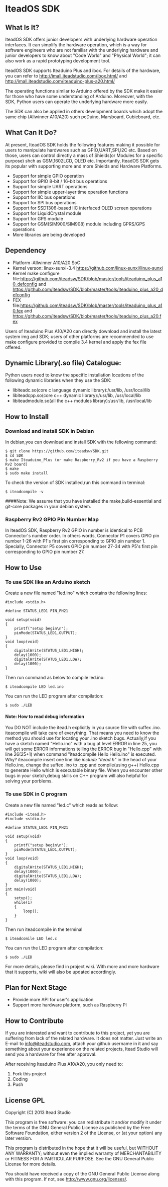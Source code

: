 # IteadOS SDK
## What Is It?
 
 
IteadOS SDK offers junior developers with underlying
hardware operation interfaces. It can simplify the hardware operation,
which is a way for software engineers who are not familiar with the
underlying hardware and junior developers to know about "Code World" and
"Physical World"; it can also work as a rapid prototyping development tool.
 
IteadOS SDK supports Iteaduino Plus and ibox. For details of the
hardware, you can refer to <http://imall.iteadstudio.com/ibox.html/> and
<http://imall.iteadstudio.com/iteaduino-plus-a20.html/>
 
The operating functions similar to Arduino offered by the SDK make it
easier for those who have some understanding of Arduino. Moreover, with
the SDK, Python users can operate the underlying hardware more easily.
 
The SDK can also be applied in others development boards which adopt the
same chip (Allwinner A10/A20) such pcDuino, Marsboard, Cubieboard, etc.
 
## What Can It Do?

At present, IteadOS SDK holds the following features making it possible for users
to manipulate hardwares such as GPIO,UART,SPI,I2C etc. Based on those, users can 
control directly a mass of Shields(or Modules for a specific purpose) shch as GSM,1602LCD,
OLED etc. Importantly, IteadOS SDK gets its popular with supporting more and more Shields
and Hardware Platforms.

* Support for simple GPIO operation
* Support for GPIO 8-bit / 16-bit bus operations
* Support for simple UART operations
* Support for simple upper-layer time operation functions
* Support for IIC bus operations
* Support for SPI bus operations
* Support for SSD1306-based IIC interfaced OLED screen operations
* Support for LiquidCrystal module
* Support for GPS module
* Support for GSM(SIM900/SIM908) module including GPRS/GPS operations
* More libraries are being developed
 

 
## Dependency
* Platform :Allwinner A10/A20 SoC
* Kernel verson: linux-sunxi-3.4
<https://github.com/linux-sunxi/linux-sunxi>
* Kernel make configure
file:<https://github.com/iteadsw/SDK/blob/master/tools/iteaduino_plus_a10_defconfig>
and <https://github.com/iteadsw/SDK/blob/master/tools/iteaduino_plus_a20_defconfig>
* FEX file:<https://github.com/iteadsw/SDK/blob/master/tools/iteaduino_plus_a10.fex>
and <https://github.com/iteadsw/SDK/blob/master/tools/iteaduino_plus_a20.fex>
 
Users of Iteaduino Plus A10/A20 can directly download and install the
latest system img and SDK; users of other platforms are recommended to
use make configure provided to compile 3.4 kernel and apply the fex file
offered.
 
## Dynamic Library(.so file) Catalogue:
Python users need to know the specific installation locations of the
following dynamic libraries when they use the SDK:
 
* libiteadc.so(core c language dynamic library):/usr/lib, /usr/local/lib
* libiteadcpp.so(core c++ dynamic library):/usr/lib, /usr/local/lib
* libiteadmodule.so(all the c++ modules library):/usr/lib, /usr/local/lib
 
## How to Install
 
### Download and install SDK in Debian
In debian,you can download and install SDK with the fellowing command:

    $ git clone https://github.com/iteadsw/SDK.git
    $ cd SDK
    $ make Iteaduino_Plus (or make Raspberry_Rv2 if you have a Raspberry Rv2 board)
    $ make
    $ sudo make install

To check the version of SDK installed,run this command in terminal:
    
    $ iteadcompile -v
    
####Note: 
We assume that you have installed the make,build-essential and git-core packages in your debian system.

### Raspberry Rv2 GPIO Pin Number Map
In IteadOS SDK, Raspberry Rv2 GPIO in number is identical to PCB Connector's number order. In others words,
Connector P1 covers GPIO pin number 1-26 with P1's first pin corresponding to GPIO pin number 1. Specially,
Connector P5 covers GPIO pin number 27-34 with P5's first pin corresponding to GPIO pin number 27.

## How to Use

### To use SDK like an Arduino sketch

Create a new file named "led.ino" which contains the fellowing lines:
    
    #include <stdio.h>
    
    #define STATUS_LED1 PIN_PH21
 
    void setup(void)
    {
        printf("setup begin\n");
        pinMode(STATUS_LED1,OUTPUT);
    }
    void loop(void)
    {
        digitalWrite(STATUS_LED1,HIGH);
        delay(1000);
        digitalWrite(STATUS_LED1,LOW);
        delay(1000);
    }


Then run command as below to compile led.ino:

    $ iteadcompile LED led.ino

You can run the LED program after compilation:

    $ sudo ./LED

#### Note: How to read debug information
You DO NOT include the itead.h explicitly in you source file with suffex .ino. iteacompile will take care of 
everything. That means you need to know the method you should use for locating your .ino sketch bugs. Actually,if you 
have a sketch named "Hello.ino" with a bug at level ERROR in line 25, you will get some ERROR informations telling
the ERROR bug in "Hello.cpp" with line 26(25+1) when command "iteadcompile Hello Hello.ino" is executed. Why? iteacompile insert one line like _include  "itead.h"_  in the head of your Hello.ino, change the suffex .ino to .cpp and compile(using g++) Hello.cpp to generate Hello which is executable binary file. When you encounter other bugs in your sketch,debug skills on C++ program will also helpful for solving your porblems.

### To use SDK in C program
 
Create a new file named "led.c" which reads as follow:

    #include <itead.h>
    #include <stdio.h>
 
    #define STATUS_LED1 PIN_PH21
 
    void setup(void)
    {
        printf("setup begin\n");
        pinMode(STATUS_LED1,OUTPUT);
    }
    void loop(void)
    {
        digitalWrite(STATUS_LED1,HIGH);
        delay(1000);
        digitalWrite(STATUS_LED1,LOW);
        delay(1000);
    }
    int main(void)
    {
        setup();
        while(1)
        {
            loop();
        }
    }
    
Then run iteadcompile in the terminal
 
    $ iteadcomile LED led.c
 
You can run the LED program after compilation:

    $ sudo ./LED

For more details, please find in project wiki. With more and more
hardware that it supports, wiki will also be updated accordingly.
 
## Plan for Next Stage
 
* Provide more API for user's application
* Support more hardware platform, such as Raspberry PI
 
 
## How to Contribute
 
If you are interested and want to contribute to this project, yet you
are suffering from lack of the related hardware. It does not matter.
Just write an E-mail to <info@iteadstudio.com>, attach your github
username in it and say something about your experience on the related
projects, Itead Studio will send you a hardware for free after approval.
 
After receiving Iteaduino Plus A10/A20, you only need to:
 
1. Fork this project
2. Coding
3. Push
 
## License GPL
 
Copyright (C) 2013 Itead Studio
 
This program is free software: you can redistribute it and/or modify it under the terms of the GNU General Public License as published by the Free Software Foundation, either version 2 of the License, or (at your option) any later version.
 
This program is distributed in the hope that it will be useful, but WITHOUT ANY WARRANTY; without even the implied warranty of MERCHANTABILITY or FITNESS FOR A PARTICULAR PURPOSE. See the GNU General Public License for more details.
 
You should have received a copy of the GNU General Public License along with this program. If not, see <http://www.gnu.org/licenses/>.
 
 
 
 
 
 
